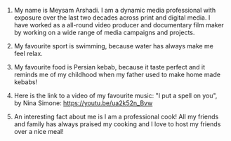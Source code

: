 1. My name is Meysam Arshadi. I am a dynamic media professional with exposure over the last two decades across print and digital media. I have worked as a all-round video producer and documentary film maker by working on a wide range of media campaigns and projects.

2. My favourite sport is swimming, because water has always make me feel relax.

3. My favourite food is Persian kebab, because it taste perfect and it reminds me of my childhood when my father used to make home made kebabs!

4. Here is the link to a video of my favourite music: "I put a spell on you", by Nina Simone: https://youtu.be/ua2k52n_Bvw

5. An interesting fact about me is I am a professional cook! All my friends and family has always praised my cooking and I love to host my friends over a nice meal!
